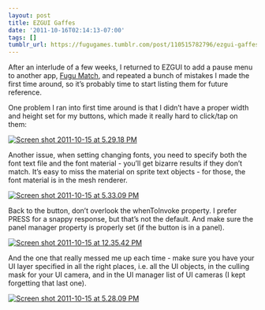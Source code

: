 ```yaml
---
layout: post
title: EZGUI Gaffes
date: '2011-10-16T02:14:13-07:00'
tags: []
tumblr_url: https://fugugames.tumblr.com/post/110515782796/ezgui-gaffes
---
```

After an interlude of a few weeks, I returned to EZGUI to add a pause menu to another app, [Fugu Match](https://market.android.com/details?id=com.technicat.fugumatch), and repeated a bunch of mistakes I made the first time around, so it’s probably time to start listing them for future reference.

One problem I ran into first time around is that I didn’t have a proper width and height set for my buttons, which made it really hard to click/tap on them:

[![](http://itshardtofondlepenguins.com/wp-content/uploads/2011/10/Screen-shot-2011-10-15-at-5.29.18-PM.png "Screen shot 2011-10-15 at 5.29.18 PM")](http://itshardtofondlepenguins.com/wp-content/uploads/2011/10/Screen-shot-2011-10-15-at-5.29.18-PM.png)

Another issue, when setting changing fonts, you need to specify both the font text file and the font material - you’ll get bizarre results if they don’t match. It’s easy to miss the material on sprite text objects - for those, the font material is in the mesh renderer.

[![](http://itshardtofondlepenguins.com/wp-content/uploads/2011/10/Screen-shot-2011-10-15-at-5.33.09-PM.png "Screen shot 2011-10-15 at 5.33.09 PM")](http://itshardtofondlepenguins.com/wp-content/uploads/2011/10/Screen-shot-2011-10-15-at-5.33.09-PM.png)

Back to the button, don’t overlook the whenToInvoke property. I prefer PRESS for a snappy response, but that’s not the default. And make sure the panel manager property is properly set (if the button is in a panel).

[![](http://itshardtofondlepenguins.com/wp-content/uploads/2011/10/Screen-shot-2011-10-15-at-12.35.42-PM.png "Screen shot 2011-10-15 at 12.35.42 PM")](http://itshardtofondlepenguins.com/wp-content/uploads/2011/10/Screen-shot-2011-10-15-at-12.35.42-PM.png)

And the one that really messed me up each time - make sure you have your UI layer specified in all the right places, i.e. all the UI objects, in the culling mask for your UI camera, and in the UI manager list of UI cameras (I kept forgetting that last one).

[![](http://itshardtofondlepenguins.com/wp-content/uploads/2011/10/Screen-shot-2011-10-15-at-5.28.09-PM.png "Screen shot 2011-10-15 at 5.28.09 PM")](http://itshardtofondlepenguins.com/wp-content/uploads/2011/10/Screen-shot-2011-10-15-at-5.28.09-PM.png)

